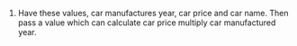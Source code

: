 1. Have these values, car manufactures year, car price and car name. Then pass a value which can calculate car price multiply car manufactured year.
